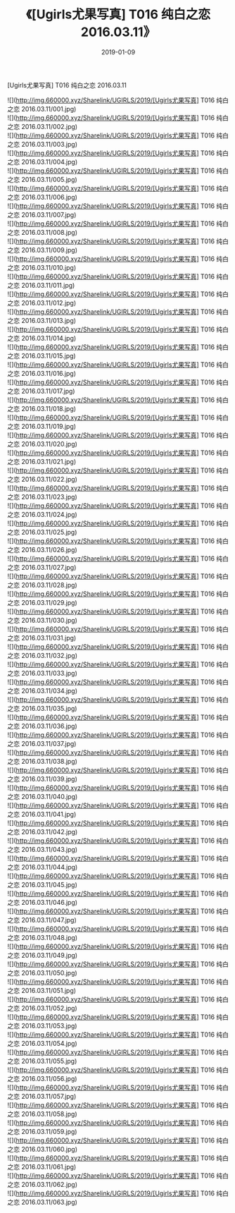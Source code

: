 ﻿---
layout: post
title:  《[Ugirls尤果写真] T016 纯白之恋 2016.03.11》
date:   2019-01-09
img: http://img.660000.xyz/Sharelink/UGIRLS/2019/[Ugirls尤果写真] T016 纯白之恋 2016.03.11/000.jpg
categories: [美女, 清纯, 唯美]
---

[Ugirls尤果写真] T016 纯白之恋 2016.03.11

 ![](http://img.660000.xyz/Sharelink/UGIRLS/2019/[Ugirls尤果写真] T016 纯白之恋 2016.03.11/001.jpg) <br>![](http://img.660000.xyz/Sharelink/UGIRLS/2019/[Ugirls尤果写真] T016 纯白之恋 2016.03.11/002.jpg) <br>![](http://img.660000.xyz/Sharelink/UGIRLS/2019/[Ugirls尤果写真] T016 纯白之恋 2016.03.11/003.jpg) <br>![](http://img.660000.xyz/Sharelink/UGIRLS/2019/[Ugirls尤果写真] T016 纯白之恋 2016.03.11/004.jpg) <br>![](http://img.660000.xyz/Sharelink/UGIRLS/2019/[Ugirls尤果写真] T016 纯白之恋 2016.03.11/005.jpg) <br>![](http://img.660000.xyz/Sharelink/UGIRLS/2019/[Ugirls尤果写真] T016 纯白之恋 2016.03.11/006.jpg) <br>![](http://img.660000.xyz/Sharelink/UGIRLS/2019/[Ugirls尤果写真] T016 纯白之恋 2016.03.11/007.jpg) <br>![](http://img.660000.xyz/Sharelink/UGIRLS/2019/[Ugirls尤果写真] T016 纯白之恋 2016.03.11/008.jpg) <br>![](http://img.660000.xyz/Sharelink/UGIRLS/2019/[Ugirls尤果写真] T016 纯白之恋 2016.03.11/009.jpg) <br>![](http://img.660000.xyz/Sharelink/UGIRLS/2019/[Ugirls尤果写真] T016 纯白之恋 2016.03.11/010.jpg) <br>![](http://img.660000.xyz/Sharelink/UGIRLS/2019/[Ugirls尤果写真] T016 纯白之恋 2016.03.11/011.jpg) <br>![](http://img.660000.xyz/Sharelink/UGIRLS/2019/[Ugirls尤果写真] T016 纯白之恋 2016.03.11/012.jpg) <br>![](http://img.660000.xyz/Sharelink/UGIRLS/2019/[Ugirls尤果写真] T016 纯白之恋 2016.03.11/013.jpg) <br>![](http://img.660000.xyz/Sharelink/UGIRLS/2019/[Ugirls尤果写真] T016 纯白之恋 2016.03.11/014.jpg) <br>![](http://img.660000.xyz/Sharelink/UGIRLS/2019/[Ugirls尤果写真] T016 纯白之恋 2016.03.11/015.jpg) <br>![](http://img.660000.xyz/Sharelink/UGIRLS/2019/[Ugirls尤果写真] T016 纯白之恋 2016.03.11/016.jpg) <br>![](http://img.660000.xyz/Sharelink/UGIRLS/2019/[Ugirls尤果写真] T016 纯白之恋 2016.03.11/017.jpg) <br>![](http://img.660000.xyz/Sharelink/UGIRLS/2019/[Ugirls尤果写真] T016 纯白之恋 2016.03.11/018.jpg) <br>![](http://img.660000.xyz/Sharelink/UGIRLS/2019/[Ugirls尤果写真] T016 纯白之恋 2016.03.11/019.jpg) <br>![](http://img.660000.xyz/Sharelink/UGIRLS/2019/[Ugirls尤果写真] T016 纯白之恋 2016.03.11/020.jpg) <br>![](http://img.660000.xyz/Sharelink/UGIRLS/2019/[Ugirls尤果写真] T016 纯白之恋 2016.03.11/021.jpg) <br>![](http://img.660000.xyz/Sharelink/UGIRLS/2019/[Ugirls尤果写真] T016 纯白之恋 2016.03.11/022.jpg) <br>![](http://img.660000.xyz/Sharelink/UGIRLS/2019/[Ugirls尤果写真] T016 纯白之恋 2016.03.11/023.jpg) <br>![](http://img.660000.xyz/Sharelink/UGIRLS/2019/[Ugirls尤果写真] T016 纯白之恋 2016.03.11/024.jpg) <br>![](http://img.660000.xyz/Sharelink/UGIRLS/2019/[Ugirls尤果写真] T016 纯白之恋 2016.03.11/025.jpg) <br>![](http://img.660000.xyz/Sharelink/UGIRLS/2019/[Ugirls尤果写真] T016 纯白之恋 2016.03.11/026.jpg) <br>![](http://img.660000.xyz/Sharelink/UGIRLS/2019/[Ugirls尤果写真] T016 纯白之恋 2016.03.11/027.jpg) <br>![](http://img.660000.xyz/Sharelink/UGIRLS/2019/[Ugirls尤果写真] T016 纯白之恋 2016.03.11/028.jpg) <br>![](http://img.660000.xyz/Sharelink/UGIRLS/2019/[Ugirls尤果写真] T016 纯白之恋 2016.03.11/029.jpg) <br>![](http://img.660000.xyz/Sharelink/UGIRLS/2019/[Ugirls尤果写真] T016 纯白之恋 2016.03.11/030.jpg) <br>![](http://img.660000.xyz/Sharelink/UGIRLS/2019/[Ugirls尤果写真] T016 纯白之恋 2016.03.11/031.jpg) <br>![](http://img.660000.xyz/Sharelink/UGIRLS/2019/[Ugirls尤果写真] T016 纯白之恋 2016.03.11/032.jpg) <br>![](http://img.660000.xyz/Sharelink/UGIRLS/2019/[Ugirls尤果写真] T016 纯白之恋 2016.03.11/033.jpg) <br>![](http://img.660000.xyz/Sharelink/UGIRLS/2019/[Ugirls尤果写真] T016 纯白之恋 2016.03.11/034.jpg) <br>![](http://img.660000.xyz/Sharelink/UGIRLS/2019/[Ugirls尤果写真] T016 纯白之恋 2016.03.11/035.jpg) <br>![](http://img.660000.xyz/Sharelink/UGIRLS/2019/[Ugirls尤果写真] T016 纯白之恋 2016.03.11/036.jpg) <br>![](http://img.660000.xyz/Sharelink/UGIRLS/2019/[Ugirls尤果写真] T016 纯白之恋 2016.03.11/037.jpg) <br>![](http://img.660000.xyz/Sharelink/UGIRLS/2019/[Ugirls尤果写真] T016 纯白之恋 2016.03.11/038.jpg) <br>![](http://img.660000.xyz/Sharelink/UGIRLS/2019/[Ugirls尤果写真] T016 纯白之恋 2016.03.11/039.jpg) <br>![](http://img.660000.xyz/Sharelink/UGIRLS/2019/[Ugirls尤果写真] T016 纯白之恋 2016.03.11/040.jpg) <br>![](http://img.660000.xyz/Sharelink/UGIRLS/2019/[Ugirls尤果写真] T016 纯白之恋 2016.03.11/041.jpg) <br>![](http://img.660000.xyz/Sharelink/UGIRLS/2019/[Ugirls尤果写真] T016 纯白之恋 2016.03.11/042.jpg) <br>![](http://img.660000.xyz/Sharelink/UGIRLS/2019/[Ugirls尤果写真] T016 纯白之恋 2016.03.11/043.jpg) <br>![](http://img.660000.xyz/Sharelink/UGIRLS/2019/[Ugirls尤果写真] T016 纯白之恋 2016.03.11/044.jpg) <br>![](http://img.660000.xyz/Sharelink/UGIRLS/2019/[Ugirls尤果写真] T016 纯白之恋 2016.03.11/045.jpg) <br>![](http://img.660000.xyz/Sharelink/UGIRLS/2019/[Ugirls尤果写真] T016 纯白之恋 2016.03.11/046.jpg) <br>![](http://img.660000.xyz/Sharelink/UGIRLS/2019/[Ugirls尤果写真] T016 纯白之恋 2016.03.11/047.jpg) <br>![](http://img.660000.xyz/Sharelink/UGIRLS/2019/[Ugirls尤果写真] T016 纯白之恋 2016.03.11/048.jpg) <br>![](http://img.660000.xyz/Sharelink/UGIRLS/2019/[Ugirls尤果写真] T016 纯白之恋 2016.03.11/049.jpg) <br>![](http://img.660000.xyz/Sharelink/UGIRLS/2019/[Ugirls尤果写真] T016 纯白之恋 2016.03.11/050.jpg) <br>![](http://img.660000.xyz/Sharelink/UGIRLS/2019/[Ugirls尤果写真] T016 纯白之恋 2016.03.11/051.jpg) <br>![](http://img.660000.xyz/Sharelink/UGIRLS/2019/[Ugirls尤果写真] T016 纯白之恋 2016.03.11/052.jpg) <br>![](http://img.660000.xyz/Sharelink/UGIRLS/2019/[Ugirls尤果写真] T016 纯白之恋 2016.03.11/053.jpg) <br>![](http://img.660000.xyz/Sharelink/UGIRLS/2019/[Ugirls尤果写真] T016 纯白之恋 2016.03.11/054.jpg) <br>![](http://img.660000.xyz/Sharelink/UGIRLS/2019/[Ugirls尤果写真] T016 纯白之恋 2016.03.11/055.jpg) <br>![](http://img.660000.xyz/Sharelink/UGIRLS/2019/[Ugirls尤果写真] T016 纯白之恋 2016.03.11/056.jpg) <br>![](http://img.660000.xyz/Sharelink/UGIRLS/2019/[Ugirls尤果写真] T016 纯白之恋 2016.03.11/057.jpg) <br>![](http://img.660000.xyz/Sharelink/UGIRLS/2019/[Ugirls尤果写真] T016 纯白之恋 2016.03.11/058.jpg) <br>![](http://img.660000.xyz/Sharelink/UGIRLS/2019/[Ugirls尤果写真] T016 纯白之恋 2016.03.11/059.jpg) <br>![](http://img.660000.xyz/Sharelink/UGIRLS/2019/[Ugirls尤果写真] T016 纯白之恋 2016.03.11/060.jpg) <br>![](http://img.660000.xyz/Sharelink/UGIRLS/2019/[Ugirls尤果写真] T016 纯白之恋 2016.03.11/061.jpg) <br>![](http://img.660000.xyz/Sharelink/UGIRLS/2019/[Ugirls尤果写真] T016 纯白之恋 2016.03.11/062.jpg) <br>![](http://img.660000.xyz/Sharelink/UGIRLS/2019/[Ugirls尤果写真] T016 纯白之恋 2016.03.11/063.jpg) <br>